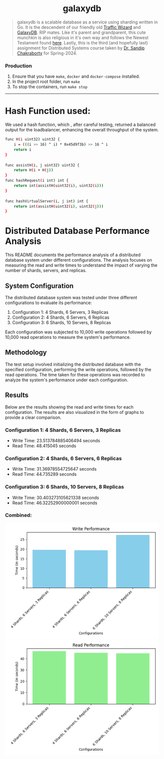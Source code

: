 # <div align="center">galaxydb</div>

> galaxydb is a scalable database as a service using sharding written in Go. It is the descendent of our friendly old [Traffic Wizard](https://github.com/chirag-ghosh/traffic-wizard) and [GalaxyDB](https://github.com/Sarita-Singh/galaxyDB). RIP mates. Like it's parent and grandparent, this cute munchkin is also religious in it's own way and follows the Newest Testament found [here](bible_newest_testament.pdf). Lastly, this is the third (and hopefully last) assignment for Distributed Systems course taken by [Dr. Sandip Chakraborty](https://cse.iitkgp.ac.in/~sandipc/) for Spring-2024.

### Production

1. Ensure that you have `make`, `docker` and `docker-compose` installed.
2. In the project root folder, run `make`
3. To stop the containers, run `make stop`

---

# Hash Function used:

We used a hash function, which , after careful testing, returned a balanced output for the loadbalancer, enhancing the overall throughput of the system.

```bash
func H(i uint32) uint32 {
	i = (((i >> 16) ^ i) * 0x45d9f3b) >> 16 ^ i
	return i
}

func assistH(i, j uint32) uint32 {
	return H(i + H(j))
}
func hashRequest(i int) int {
	return int(assistH(uint32(i), uint32(i)))
}

func hashVirtualServer(i, j int) int {
	return int(assistH(uint32(i), uint32(j)))
}
```

# Distributed Database Performance Analysis

This README documents the performance analysis of a distributed database system under different configurations. The analysis focuses on measuring the read and write times to understand the impact of varying the number of shards, servers, and replicas.

## System Configuration

The distributed database system was tested under three different configurations to evaluate its performance:

1. Configuration 1: 4 Shards, 6 Servers, 3 Replicas
2. Configuration 2: 4 Shards, 6 Servers, 6 Replicas
3. Configuration 3: 6 Shards, 10 Servers, 8 Replicas

Each configuration was subjected to 10,000 write operations followed by 10,000 read operations to measure the system's performance.

## Methodology

The test setup involved initializing the distributed database with the specified configuration, performing the write operations, followed by the read operations. The time taken for these operations was recorded to analyze the system's performance under each configuration.

## Results

Below are the results showing the read and write times for each configuration. The results are also visualized in the form of graphs to provide a clear comparison.

### Configuration 1: 4 Shards, 6 Servers, 3 Replicas

- Write Time: 23.513784885406494 seconds
- Read Time: 48.415045 seconds


### Configuration 2: 4 Shards, 6 Servers, 6 Replicas

- Write Time: 31.36978554725647 seconds
- Read Time: 44.735289 seconds


### Configuration 3: 6 Shards, 10 Servers, 8 Replicas

- Write Time: 30.403273105621338 seconds
- Read Time: 46.32252900000001 seconds



### Combined:

![Write Performance for Configuration 3](testing/images/A3_write_perf.png)
![Read Performance for Configuration 3](testing/images/A3_read_perf.png)
